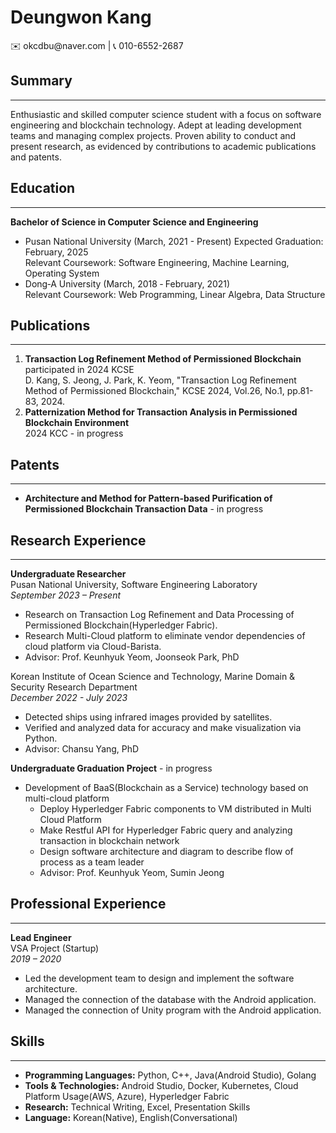 <h1>Deungwon Kang</h1>
✉️ okcdbu@naver.com | 📞 010-6552-2687 


## Summary
* * *
Enthusiastic and skilled computer science student with a focus on software engineering and blockchain technology. Adept at leading development teams and managing complex projects. Proven ability to conduct and present research, as evidenced by contributions to academic publications and patents. 

## Education
* * *
**Bachelor of Science in Computer Science and Engineering**  
- Pusan National University  (March, 2021 - Present)
Expected Graduation: February, 2025  
Relevant Coursework: Software Engineering, Machine Learning, Operating System  
- Dong‑A University (March, 2018 ‑ February, 2021)  
Relevant Coursework: Web Programming, Linear Algebra, Data Structure

## Publications
* * *
1. **Transaction Log Refinement Method of Permissioned Blockchain**  
   participated in 2024 KCSE  
   D. Kang, S. Jeong, J. Park, K. Yeom, "Transaction Log Refinement Method of Permissioned Blockchain," KCSE 2024, Vol.26, No.1, pp.81-83, 2024.
2. **Patternization Method for Transaction Analysis in Permissioned Blockchain Environment**  
   2024 KCC - in progress

## Patents
* * *
- **Architecture and Method for Pattern-based Purification of Permissioned Blockchain Transaction Data** - in progress

## Research Experience
* * *
**Undergraduate Researcher**  
Pusan National University, Software Engineering Laboratory  
*September 2023 – Present*

- Research on Transaction Log Refinement and Data Processing of Permissioned Blockchain(Hyperledger Fabric).
- Research Multi-Cloud platform to eliminate vendor dependencies of cloud platform via Cloud-Barista.
- Advisor: Prof. Keunhyuk Yeom, Joonseok Park, PhD

Korean Institute of Ocean Science and Technology, Marine Domain & Security Research Department  
*December 2022 - July 2023*
- Detected ships using infrared images provided by satellites.
- Verified and analyzed data for accuracy and make visualization via Python.  
- Advisor: Chansu Yang, PhD

**Undergraduate Graduation Project**  - in progress  
- Development of BaaS(Blockchain as a Service) technology based on multi-cloud platform
   - Deploy Hyperledger Fabric components to VM distributed in Multi Cloud Platform
   - Make Restful API for Hyperledger Fabric query and analyzing transaction in blockchain network
   - Design software architecture and diagram to describe flow of process as a team leader
   - Advisor: Prof. Keunhyuk Yeom, Sumin Jeong



## Professional Experience
* * *
**Lead Engineer**  
VSA Project (Startup)  
*2019 – 2020*

- Led the development team to design and implement the software architecture.
- Managed the connection of the database with the Android application.
- Managed the connection of Unity program with the Android application.

## Skills
* * *
- **Programming Languages:**  Python, C++, Java(Android Studio), Golang
- **Tools & Technologies:** Android Studio, Docker, Kubernetes, Cloud Platform Usage(AWS, Azure), Hyperledger Fabric
- **Research:** Technical Writing, Excel, Presentation Skills
- **Language:** Korean(Native), English(Conversational)

